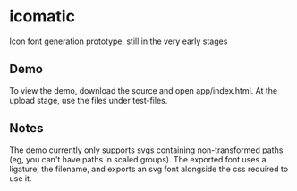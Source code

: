 # icomatic

Icon font generation prototype, still in the very early stages

## Demo

To view the demo, download the source and open app/index.html.
At the upload stage, use the files under test-files.

## Notes

The demo currently only supports svgs containing non-transformed paths (eg, you can't
have paths in scaled groups). The exported font uses a ligature, the filename, and
exports an svg font alongside the css required to use it.

